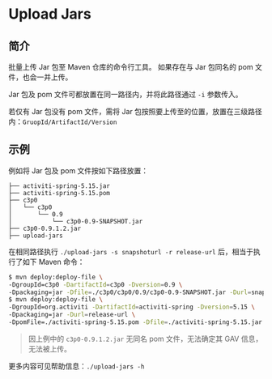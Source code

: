 Upload Jars
===========

简介
---

批量上传 Jar 包至 Maven 仓库的命令行工具。
如果存在与 Jar 包同名的 pom 文件，也会一并上传。

Jar 包及 pom 文件可都放置在同一路径内，并将此路径通过 `-i` 参数传入。

若仅有 Jar 包没有 pom 文件，需将 Jar 包按照要上传至的位置，放置在三级路径内：`GruopId/ArtifactId/Version`

示例
----

例如将 Jar 包及 pom 文件按如下路径放置：

```
├── activiti-spring-5.15.jar
├── activiti-spring-5.15.pom
├── c3p0
│   └── c3p0
│       └── 0.9
│           └── c3p0-0.9-SNAPSHOT.jar
├── c3p0-0.9.1.2.jar
├── upload-jars
```

在相同路径执行 `./upload-jars -s snapshoturl -r release-url` 后，相当于执行了如下 Maven 命令：

```bash
$ mvn deploy:deploy-file \
-DgroupId=c3p0 -DartifactId=c3p0 -Dversion=0.9 \
-Dpackaging=jar -Dfile=./c3p0/c3p0/0.9/c3p0-0.9-SNAPSHOT.jar -Durl=snapshot-url
$ mvn deploy:deploy-file \
-DgroupId=org.activiti -DartifactId=activiti-spring -Dversion=5.15 \
-Dpackaging=jar -Durl=release-url \
-DpomFile=./activiti-spring-5.15.pom -Dfile=./activiti-spring-5.15.jar
```

> 因上例中的 `c3p0-0.9.1.2.jar` 无同名 pom 文件，无法确定其 GAV 信息，无法被上传。

更多内容可见帮助信息：`./upload-jars -h`